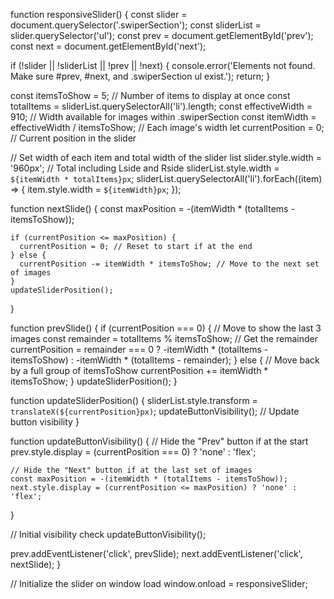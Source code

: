 function responsiveSlider() {
  const slider = document.querySelector('.swiperSection');
  const sliderList = slider.querySelector('ul');
  const prev = document.getElementById('prev');
  const next = document.getElementById('next');

  if (!slider || !sliderList || !prev || !next) {
    console.error('Elements not found. Make sure #prev, #next, and .swiperSection ul exist.');
    return;
  }

  const itemsToShow = 5; // Number of items to display at once
  const totalItems = sliderList.querySelectorAll('li').length;
  const effectiveWidth = 910; // Width available for images within .swiperSection
  const itemWidth = effectiveWidth / itemsToShow; // Each image's width
  let currentPosition = 0; // Current position in the slider

  // Set width of each item and total width of the slider list
  slider.style.width = '960px'; // Total including Lside and Rside
  sliderList.style.width = `${itemWidth * totalItems}px`;
  sliderList.querySelectorAll('li').forEach((item) => {
    item.style.width = `${itemWidth}px`;
  });

  function nextSlide() {
    const maxPosition = -(itemWidth * (totalItems - itemsToShow));
    
    if (currentPosition <= maxPosition) {
      currentPosition = 0; // Reset to start if at the end
    } else {
      currentPosition -= itemWidth * itemsToShow; // Move to the next set of images
    }
    updateSliderPosition();
  }

  function prevSlide() {
    if (currentPosition === 0) {
      // Move to show the last 3 images
      const remainder = totalItems % itemsToShow; // Get the remainder
      currentPosition = remainder === 0 ? -itemWidth * (totalItems - itemsToShow) : -itemWidth * (totalItems - remainder);
    } else {
      // Move back by a full group of itemsToShow
      currentPosition += itemWidth * itemsToShow;
    }
    updateSliderPosition();
  }

  function updateSliderPosition() {
    sliderList.style.transform = `translateX(${currentPosition}px)`;
    updateButtonVisibility(); // Update button visibility
  }

  function updateButtonVisibility() {
    // Hide the "Prev" button if at the start
    prev.style.display = (currentPosition === 0) ? 'none' : 'flex';

    // Hide the "Next" button if at the last set of images
    const maxPosition = -(itemWidth * (totalItems - itemsToShow));
    next.style.display = (currentPosition <= maxPosition) ? 'none' : 'flex';
  }

  // Initial visibility check
  updateButtonVisibility();

  prev.addEventListener('click', prevSlide);
  next.addEventListener('click', nextSlide);
}

// Initialize the slider on window load
window.onload = responsiveSlider;
